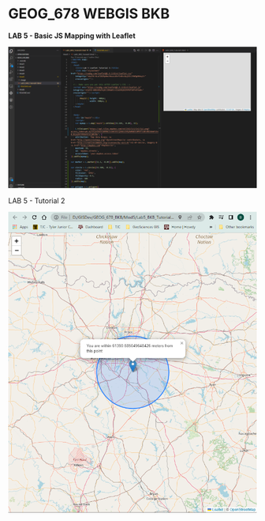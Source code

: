 # GEOG_678 WEBGIS BKB

**LAB 5 - Basic JS Mapping with Leaflet**

![1682268098113](image/README/1682268098113.png)

LAB 5 - Tutorial 2

![1682275130248](image/README/1682275130248.png)
